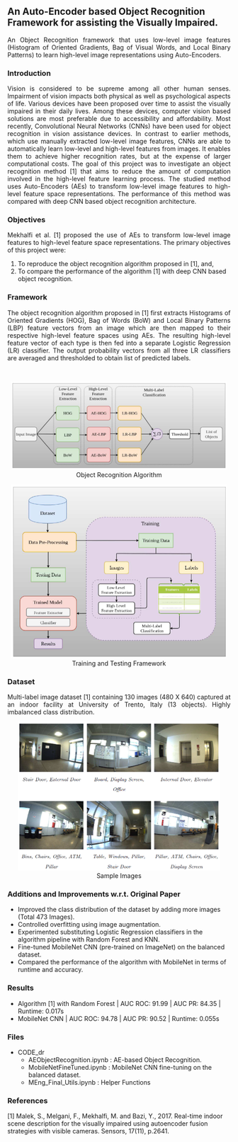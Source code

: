 ## An Auto-Encoder based Object Recognition Framework for assisting the Visually Impaired.

<p align="justify">
An Object Recognition framework that uses low-level image features (Histogram of Oriented Gradients, Bag of Visual Words, and Local Binary Patterns) to learn high-level image representations using Auto-Encoders.
</p>

### Introduction

<p align="justify">
Vision is considered to be supreme among all other human senses. Impairment of vision impacts both physical as well as psychological aspects of life. Various devices have been proposed over time to assist the visually impaired in their daily lives. Among these devices, computer vision based solutions are most preferable due to accessibility and affordability. Most recently, Convolutional Neural Networks
(CNNs) have been used for object recognition in vision assistance devices. In contrast to earlier methods, which use manually extracted low-level image features, CNNs are able to automatically learn low-level and high-level features from images. It enables them to achieve higher recognition rates, but at the expense of larger computational costs. The goal of this project was to investigate an object
recognition method [1] that aims to reduce the amount of computation involved in the high-level feature learning process. The studied method uses Auto-Encoders (AEs) to transform low-level image features to high-level feature space representations. The performance of this method was compared with deep CNN based object recognition architecture.
</p>  

### Objectives
<p align="justify">
Mekhalfi et al. [1] proposed the use of AEs to transform low-level image features to high-level feature space representations. The primary objectives of this project were:

1. To reproduce the object recognition algorithm proposed in [1], and,
2. To compare the performance of the algorithm [1] with deep CNN based object recognition.
</p>

### Framework
<p align="justify">
The object recognition algorithm proposed in [1] first extracts Histograms of Oriented Gradients (HOG), Bag of Words (BoW) and Local Binary Patterns (LBP) feature vectors from an image which are then mapped to their respective high-level feature spaces using AEs. The resulting high-level feature vector of each type is then fed into a separate Logistic Regression (LR) classifier. The output probability vectors from all three LR classifiers are averaged and thresholded to obtain list of predicted labels.
</p><br>

<p align="center">
<img src="https://github.com/msharm05/ae-ObjectRecognition/blob/master/Images/21.PNG" width=488 height=199><br>
Object Recognition Algorithm
</p>

<p align="center">
<img src="https://github.com/msharm05/ae-ObjectRecognition/blob/master/Images/22.PNG" width=488 height=392><br>
Training and Testing Framework
</p>

### Dataset
<p align="justify">
Multi-label image dataset [1] containing 130 images (480 X 640) captured at an indoor facility at University of Trento, Italy (13 objects). Highly imbalanced class distribution.
</p>

<p align="center">
<img src="https://github.com/msharm05/ae-ObjectRecognition/blob/master/Images/23.PNG" width=456 height=336><br>
Sample Images
</p>

### Additions and Improvements w.r.t. Original Paper
* Improved the class distribution of the dataset by adding more images (Total 473 Images).
* Controlled overfitting using image augmentation.
* Experimented substituting Logistic Regression classifiers in the algorithm pipeline with Random Forest and KNN.
* Fine-tuned MobileNet CNN (pre-trained on ImageNet) on the balanced dataset.
* Compared the performance of the algorithm with MobileNet in terms of runtime and accuracy.

### Results
* Algorithm [1] with Random Forest | AUC ROC: 91.99 | AUC PR: 84.35 | Runtime: 0.017s
* MobileNet CNN | AUC ROC: 94.78 | AUC PR: 90.52 | Runtime: 0.055s

### Files
* CODE_dr
  * AEObjectRecognition.ipynb : AE-based Object Recognition.
  * MobileNetFineTuned.ipynb : MobileNet CNN fine-tuning on the balanced dataset. 
  * MEng_Final_Utils.ipynb : Helper Functions
  
### References
[1] Malek, S., Melgani, F., Mekhalfi, M. and Bazi, Y., 2017. Real-time indoor scene description for the visually impaired using   autoencoder fusion strategies with visible cameras. Sensors, 17(11), p.2641.
